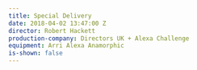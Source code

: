 ```yaml
---
title: Special Delivery
date: 2018-04-02 13:47:00 Z
director: Robert Hackett
production-company: Directors UK + Alexa Challenge
equipment: Arri Alexa Anamorphic
is-shown: false
---
```


